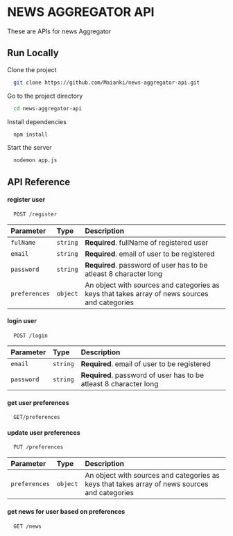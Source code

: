 
# NEWS AGGREGATOR API

These are APIs for news Aggregator


## Run Locally

Clone the project

```bash
  git clone https://github.com/Maianki/news-aggregator-api.git
```

Go to the project directory

```bash
  cd news-aggregator-api 
```

Install dependencies

```bash
  npm install
```

Start the server

```bash
  nodemon app.js
```


## API Reference

#### register user

```http
  POST /register
```
| Parameter | Type     | Description                       |
| :-------- | :------- | :-------------------------------- |
| `fulName`      | `string` | **Required**. fullName of registered user |
| `email`      | `string` | **Required**. email of user to be registered |
| `password`      | `string` | **Required**. password of user has to be atleast 8 character long |
| `preferences`      | `object` | An object with sources and categories as keys that takes array of news sources and categories|


#### login user
```http
  POST /login
```
| Parameter | Type     | Description                       |
| :-------- | :------- | :-------------------------------- |
| `email`      | `string` | **Required**. email of user to be registered |
| `password`      | `string` | **Required**. password of user has to be atleast 8 character long |


#### get user preferences
```http
  GET/preferences
```


#### update user preferences
```http
  PUT /preferences
```
| Parameter | Type     | Description                       |
| :-------- | :------- | :-------------------------------- |
| `preferences`      | `object` | An object with sources and categories as keys that takes array of news sources and categories|



#### get news for user based on preferences
```http
  GET /news
```
